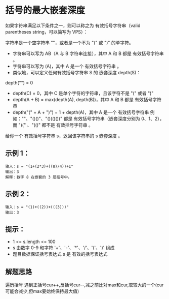 # 括号的最大嵌套深度
如果字符串满足以下条件之一，则可以称之为 有效括号字符串（valid parentheses string，可以简写为 VPS）：

字符串是一个空字符串 ""，或者是一个不为 "(" 或 ")" 的单字符。
- 字符串可以写为 AB（A 与 B 字符串连接），其中 A 和 B 都是 有效括号字符串 。
- 字符串可以写为 (A)，其中 A 是一个 有效括号字符串 。
- 类似地，可以定义任何有效括号字符串 S 的 嵌套深度 depth(S)：

depth("") = 0
- depth(C) = 0，其中 C 是单个字符的字符串，且该字符不是 "(" 或者 ")"
- depth(A + B) = max(depth(A), depth(B))，其中 A 和 B 都是 有效括号字符串
- depth("(" + A + ")") = 1 + depth(A)，其中 A 是一个 有效括号字符串
例如：""、"()()"、"()(()())" 都是 有效括号字符串（嵌套深度分别为 0、1、2），而 ")(" 、"(()" 都不是 有效括号字符串 。

给你一个 有效括号字符串 s，返回该字符串的 s 嵌套深度 。

 

## 示例 1：
```
输入：s = "(1+(2*3)+((8)/4))+1"
输出：3
解释：数字 8 在嵌套的 3 层括号中。
```
## 示例 2：
```
输入：s = "(1)+((2))+(((3)))"
输出：3
```
 

## 提示：

- 1 <= s.length <= 100
- s 由数字 0-9 和字符 '+'、'-'、'*'、'/'、'('、')' 组成
- 题目数据保证括号表达式 s 是 有效的括号表达式

## 解题思路
遍历括号
遇到正括号cur++,反括号cur--,减之前比对max和cur,取较大的一个(cur可能会减少,但max要始终保持最大值)